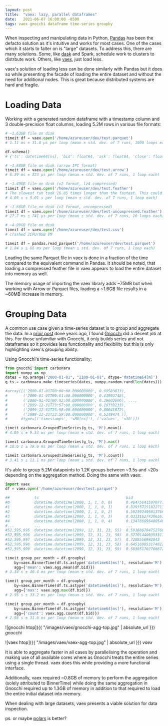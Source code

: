 ```yaml
---
layout: post
title:  "vaex: lazy, parallel dataframes"
date:   2021-06-07 16:00:00 -0500
tags: vaex gnocchi dataframe time-series groupby 
---
```


When inspecting and manipulating data in Python, [Pandas](https://pandas.pydata.org) has been the
defacto solution as it's intuitive and works for most cases. One of the cases which it starts to
falter on is "large" datasets. To address this, there are many solutions. Some, like
[dask](https://dask.org) and Spark, schedule work to clusters to distrbute work. Others, like
[vaex](https://vaex.io), just load less.

vaex's solution of loading less can be done similarly with Pandas but it does so while presenting
the facade of loading the entire dataset and without the need for additional nodes. This is great
because distributed systems are hard and fragile.

# Loading Data

Working with a generated random dataframe with a timestamp column and 3 double-precision float
columns, loading 5.2M rows in various file formats:

```python
# ~1.63GB file on disk
timeit df = vaex.open('/home/azureuser/dev/test.parquet')
# 1.11 ms ± 31.8 µs per loop (mean ± std. dev. of 7 runs, 1000 loops each)

df.schema()
# {'ts': datetime64[ns], 'bid': float64, 'ask': float64, 'close': float64}

# ~1.68GB file on disk (arrow IPC format)
timeit df = vaex.open('/home/azureuser/dev/test.arrow')
# 6.39 ms ± 323 µs per loop (mean ± std. dev. of 7 runs, 1 loop each)

# ~1.49GB file on disk (v2 format, lz4 compressed)
timeit df = vaex.open('/home/azureuser/dev/test.feather')
# The slowest run took 16.85 times longer than the fastest. This could mean that an intermediate result is being cached.
# 4.03 s ± 5.01 s per loop (mean ± std. dev. of 7 runs, 1 loop each)

# ~1.68GB file on disk (v2 format, uncompressed)
timeit df = vaex.open('/home/azureuser/dev/test-uncompressed.feather')
# 27.7 ms ± 741 µs per loop (mean ± std. dev. of 7 runs, 10 loops each)

# ~4.09GB file on disk
timeit df = vaex.open('/home/azureuser/dev/test.csv')
# crashed 2CPU/8GB VM

timeit df = pandas.read_parquet('/home/azureuser/dev/test.parquet')
# 1.84 s ± 66 ms per loop (mean ± std. dev. of 7 runs, 1 loop each)
```

Loading the same Parquet file in vaex is done in a fraction of the time compared to the equivalent
command in Pandas. It should be noted, that loading a compressed feather file in vaex appears to
load the entire dataset into memory as well.

The memory usage of importing the vaex library adds ~75MB but when working with Arrow or Parquet
files, loading a ~1.6GB file results in a ~60MB increase in memory.


# Grouping Data

A common use case given a time-series dataset is to group and aggregate the data. In a
[prior post](https://chungg.github.io/notes/groupby-statistics) done years ago, I found
[Gnocchi](https://gnocchi.xyz) did a decent job at this. For those unfamiliar with Gnocchi,
it only builds series and not dataframes so it provides less functionality and flexibility but
this is only highlighting vaex's grouping ability.

Using Gnocchi's time-series functionality:

```python
from gnocchi import carbonara
import numpy as np
dates = np.arange("2000-01-01", "2100-01-01", dtype='datetime64[m]')
g_ts = carbonara.make_timeseries(dates, numpy.random.rand(len(dates)))

#array([('2000-01-01T00:00:00.000000000', 0.99583813),
#       ('2000-01-01T00:01:00.000000000', 0.43503748),
#       ('2000-01-01T00:02:00.000000000', 0.39603606), ...,
#       ('2099-12-31T23:57:00.000000000', 0.19333233),
#       ('2099-12-31T23:58:00.000000000', 0.80041872),
#       ('2099-12-31T23:59:00.000000000', 0.5249474 )],
#      dtype=[('timestamps', '<M8[ns]'), ('values', '<f8')])

timeit carbonara.GroupedTimeSeries(g_ts, 'M').mean()
# 4.05 s ± 9.53 ms per loop (mean ± std. dev. of 7 runs, 1 loop each)

timeit carbonara.GroupedTimeSeries(g_ts, 'M').max()
# 18.6 s ± 79.6 ms per loop (mean ± std. dev. of 7 runs, 1 loop each)

timeit carbonara.GroupedTimeSeries(g_ts, 'M').count()
# 3.41 s ± 11.1 ms per loop (mean ± std. dev. of 7 runs, 1 loop each)
```

It's able to group 5.2M datapoints to 1.2K groups between ~3.5s and ~20s depending on the
aggregation method. Doing the same with vaex:

```python
import vaex
df = vaex.open('/home/azureuser/dev/test.parquet')

##           ts                                       bid                  ask                  close
#0           datetime.datetime(2000, 1, 1, 0, 0)      0.464756415970771    0.5034086333555521   0.08377915113368695
#1           datetime.datetime(2000, 1, 1, 0, 1)      0.829357151822713    0.06565148686200395  0.6484271256241894
#2           datetime.datetime(2000, 1, 1, 0, 2)      0.5923924050137601   0.4438634343436415   0.5739442873602649
#3           datetime.datetime(2000, 1, 1, 0, 3)      0.03331627430636752  0.541054600412977    0.9770609492344751
#4           datetime.datetime(2000, 1, 1, 0, 4)      0.13478689648054032  0.9920226087831646   0.28975132591720887
#...         ...                                      ...                  ...                  ...
#52,595,995  datetime.datetime(2099, 12, 31, 23, 55)  0.5916867847527888   0.5695370700198127   0.42545814565311113
#52,595,996  datetime.datetime(2099, 12, 31, 23, 56)  0.527014400353311    0.16559317797248707  0.9624458703937147
#52,595,997  datetime.datetime(2099, 12, 31, 23, 57)  0.7288556992043      0.5565629760578215   0.3842203259165041
#52,595,998  datetime.datetime(2099, 12, 31, 23, 58)  0.6451698531740229   0.9911780871685453   0.3645913500554936
#52,595,999  datetime.datetime(2099, 12, 31, 23, 59)  0.5830517027666722   0.7555986017849898   0.49501895044487865

timeit group_per_month = df.groupby(
    by=vaex.BinnerTime(df.ts.astype('datetime64[ms]'), resolution='M'),
    agg={'mean': vaex.agg.mean(df.bid)})
# 3.34 s ± 40.4 ms per loop (mean ± std. dev. of 7 runs, 1 loop each)

timeit group_per_month = df.groupby(
    by=vaex.BinnerTime(df.ts.astype('datetime64[ms]'), resolution='M'),
    agg={'max': vaex.agg.max(df.bid)})
# 2.95 s ± 33.2 ms per loop (mean ± std. dev. of 7 runs, 1 loop each)

timeit group_per_month = df.groupby(
    by=vaex.BinnerTime(df.ts.astype('datetime64[ms]'), resolution='M'),
    agg={'count': vaex.agg.count(df.bid)})
# 2.98 s ± 31.6 ms per loop (mean ± std. dev. of 7 runs, 1 loop each)
```

![gnocchi htop]({{ "/images/vaex/gnocchi-agg-top.jpg" | absolute_url }})
*gnocchi*

![vaex htop]({{ "/images/vaex/vaex-agg-top.jpg" | absolute_url }})
*vaex*

It is able to aggregate faster in all cases by parallelising the operation and making use of
all available cores where as Gnocchi treats the entire series using a single thread. vaex does
this while providing a more functional interface.

Additionally, vaex required ~0.8GB of memory to perform the aggregation (solely attributed to
BinnerTime) while doing the same aggregation in Gnocchi required up to 1.3GB of memory in
addition to that required to load the entire initial dataset into memory.

When dealing with large datasets, vaex presents a viable solution for data inspection.

ps. or maybe [polars](https://github.com/pola-rs/polars) is better?

